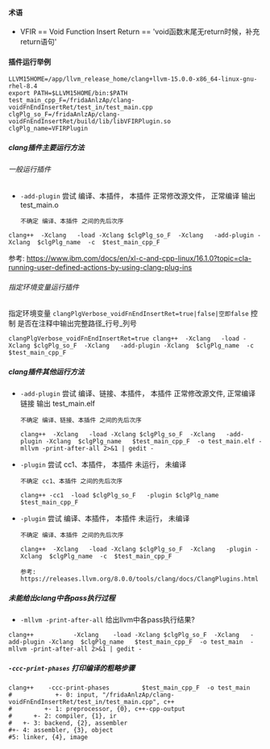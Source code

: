 #### 术语
- VFIR == Void Function Insert Return == 'void函数末尾无return时候，补充return语句'

#### 插件运行举例

```shell
LLVM15HOME=/app/llvm_release_home/clang+llvm-15.0.0-x86_64-linux-gnu-rhel-8.4
export PATH=$LLVM15HOME/bin:$PATH
test_main_cpp_F=/fridaAnlzAp/clang-voidFnEndInsertRet/test_in/test_main.cpp
clgPlg_so_F=/fridaAnlzAp/clang-voidFnEndInsertRet/build/lib/libVFIRPlugin.so
clgPlg_name=VFIRPlugin
```

##### clang插件主要运行方法

###### 一般运行插件
-  `-add-plugin` 尝试 编译、本插件， 本插件 正常修改源文件， 正常编译 输出 test_main.o

       不确定 编译、本插件 之间的先后次序
  ```shell
  clang++  -Xclang   -load -Xclang $clgPlg_so_F  -Xclang   -add-plugin -Xclang  $clgPlg_name  -c  $test_main_cpp_F 
  ```
参考: https://www.ibm.com/docs/en/xl-c-and-cpp-linux/16.1.0?topic=cla-running-user-defined-actions-by-using-clang-plug-ins

###### 指定环境变量运行插件
 指定环境变量 `clangPlgVerbose_voidFnEndInsertRet=true|false|空即false` 控制 是否在注释中输出完整路径_行号_列号

  ```shell
  clangPlgVerbose_voidFnEndInsertRet=true clang++  -Xclang   -load -Xclang $clgPlg_so_F  -Xclang   -add-plugin -Xclang  $clgPlg_name  -c  $test_main_cpp_F 
  ```

##### clang插件其他运行方法
- `-add-plugin` 尝试 编译、链接、本插件， 本插件 正常修改源文件,  正常编译链接 输出 test_main.elf

      不确定 编译、链接、本插件 之间的先后次序
  ```shell
  clang++  -Xclang   -load -Xclang $clgPlg_so_F  -Xclang   -add-plugin -Xclang  $clgPlg_name   $test_main_cpp_F  -o test_main.elf -mllvm -print-after-all 2>&1 | gedit -
  ```
  
- `-plugin` 尝试 cc1、本插件， 本插件 未运行， 未编译

      不确定 cc1、本插件 之间的先后次序
  ```shell
  clang++ -cc1  -load $clgPlg_so_F   -plugin $clgPlg_name   $test_main_cpp_F
  ```

- `-plugin` 尝试 编译、本插件， 本插件 未运行， 未编译

      不确定 编译、本插件 之间的先后次序
  ```shell
  clang++  -Xclang   -load -Xclang $clgPlg_so_F  -Xclang   -plugin -Xclang  $clgPlg_name  -c  $test_main_cpp_F
  ```
      参考: https://releases.llvm.org/8.0.0/tools/clang/docs/ClangPlugins.html



##### 未能给出clang中各pass执行过程

- `-mllvm -print-after-all` 给出llvm中各pass执行结果?
```shell
clang++           -Xclang    -load -Xclang $clgPlg_so_F  -Xclang   -add-plugin -Xclang  $clgPlg_name   $test_main_cpp_F  -o test_main  -mllvm -print-after-all 2>&1 | gedit -
```

##### `-ccc-print-phases` 打印编译的粗略步骤
```shell
clang++    -ccc-print-phases         $test_main_cpp_F  -o test_main
#            +- 0: input, "/fridaAnlzAp/clang-voidFnEndInsertRet/test_in/test_main.cpp", c++
#         +- 1: preprocessor, {0}, c++-cpp-output
#      +- 2: compiler, {1}, ir
#   +- 3: backend, {2}, assembler
#+- 4: assembler, {3}, object
#5: linker, {4}, image

```